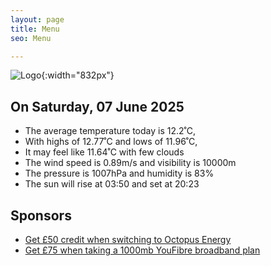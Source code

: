 ```yaml
---
layout: page
title: Menu
seo: Menu

---
```


![Logo](/images/logo.jpg){:width="832px"}

<!-- weather_marker starts -->
## On Saturday, 07 June 2025

- The average temperature today is 12.2˚C,
- With highs of 12.77˚C and lows of 11.96˚C,
- It may feel like 11.64˚C with few clouds
- The wind speed is 0.89m/s and visibility is 10000m
- The pressure is 1007hPa and humidity is 83%
- The sun will rise at 03:50 and set at 20:23

<!-- weather_marker ends -->

## Sponsors

- [Get £50 credit when switching to Octopus Energy](https://bit.ly/3oD1nnS)
- [Get £75 when taking a 1000mb YouFibre broadband plan](https://aklam.io/91zWhU?)
